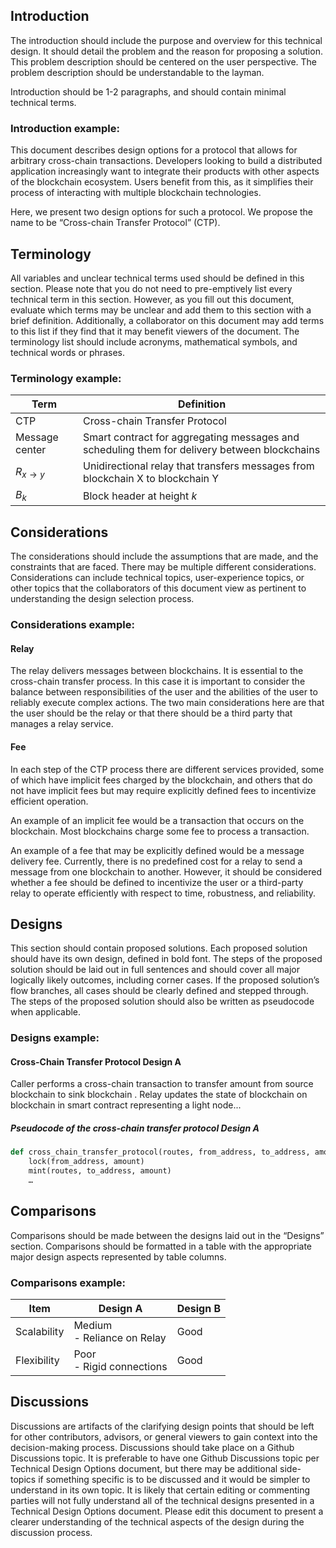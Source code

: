 ## Introduction

The introduction should include the purpose and overview for this technical design. It should detail the problem and the reason for proposing a solution. This problem description should be centered on the user perspective. The problem description should be understandable to the layman.

Introduction should be 1-2 paragraphs, and should contain minimal technical terms.

### Introduction example:

This document describes design options for a protocol that allows for arbitrary cross-chain transactions. Developers looking to build a distributed application increasingly want to integrate their products with other aspects of the blockchain ecosystem. Users benefit from this, as it simplifies their process of interacting with multiple blockchain technologies.

Here, we present two design options for such a protocol. We propose the name to be “Cross-chain Transfer Protocol” (CTP).

## Terminology
All variables and unclear technical terms used should be defined in this section. Please note that you do not need to pre-emptively
list every technical term in this section. However, as you fill out this document, evaluate which terms may be unclear and add them to
this section with a brief definition. Additionally, a collaborator on this document may add terms to this list if they find that it may
benefit viewers of the document. The terminology list should include acronyms, mathematical symbols, and technical words or phrases.

### Terminology example:

| Term      | Definition |
| ----------- | ----------- |
| CTP      | Cross-chain Transfer Protocol       |
| Message center   | Smart contract for aggregating messages and scheduling them for delivery between blockchains        |
| $R_{x \rightarrow y}$   | Unidirectional relay that transfers messages from blockchain X to blockchain Y       |
| $B_k$   | Block header at height $k$       |

## Considerations

The considerations should include the assumptions that are made, and the constraints that are faced. There may be multiple different considerations. Considerations can include technical topics, user-experience topics, or other topics that the collaborators of this document view as pertinent to understanding the design selection process.

### Considerations example:

#### Relay

The relay delivers messages between blockchains. It is essential to the cross-chain transfer process. In this case it is important to consider the balance between responsibilities of the user and the abilities of the user to reliably execute complex actions. The two main considerations here are that the user should be the relay or that there should be a third party that manages a relay service.

#### Fee

In each step of the CTP process there are different services provided, some of which have implicit fees charged by the blockchain, and others that do not have implicit fees but may require explicitly defined fees to incentivize efficient operation.

An example of an implicit fee would be a transaction that occurs on the blockchain. Most blockchains charge some fee to process a transaction.

An example of a fee that may be explicitly defined would be a message delivery fee. Currently, there is no predefined cost for a relay to send a message from one blockchain to another. However, it should be considered whether a fee should be defined to incentivize the user or a third-party relay to operate efficiently with respect to time, robustness, and reliability.

## Designs

This section should contain proposed solutions. Each proposed solution should have its own design, defined in bold font. The steps of the proposed solution should be laid out in full sentences and should cover all major logically likely outcomes, including corner cases. If the proposed solution’s flow branches, all cases should be clearly defined and stepped through. The steps of the proposed solution should also be written as pseudocode when applicable.

### Designs example:

#### Cross-Chain Transfer Protocol Design A

Caller  performs a cross-chain transaction  to transfer amount  from source blockchain  to sink blockchain . Relay  updates the state of blockchain  on blockchain  in smart contract representing a light node...
##### Pseudocode of the cross-chain transfer protocol Design A

```python
def cross_chain_transfer_protocol(routes, from_address, to_address, amount):
	lock(from_address, amount)
	mint(routes, to_address, amount)
	…
```
## Comparisons

Comparisons should be made between the designs laid out in the “Designs” section. Comparisons should be formatted in a table with the appropriate major design aspects represented by table columns.

### Comparisons example:

| Item      | Design A | Design B |
| ----------- | ----------- | ----------- |
| Scalability      | Medium <br> - Reliance on Relay | Good |
| Flexibility   | Poor <br> - Rigid connections       | Good |

## Discussions

Discussions are artifacts of the clarifying design points that should be left for other contributors, advisors, or general viewers to
gain context into the decision-making process. Discussions should take place on a Github Discussions topic. It is preferable to have one
Github Discussions topic per Technical Design Options document, but there may be additional side-topics if something specific is to be
discussed and it would be simpler to understand in its own topic. It is likely that certain editing or commenting parties will not
fully understand all of the technical designs presented in a Technical Design Options document. Please edit this document to present
a clearer understanding of the technical aspects of the design during the discussion process.
